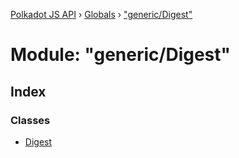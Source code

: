 [Polkadot JS API](../README.md) › [Globals](../globals.md) › ["generic/Digest"](_generic_digest_.md)

# Module: "generic/Digest"

## Index

### Classes

* [Digest](../classes/_generic_digest_.digest.md)
